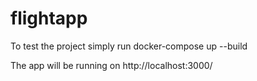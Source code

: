 # flightapp

To test the project simply run docker-compose up --build

The app will be running on http://localhost:3000/
